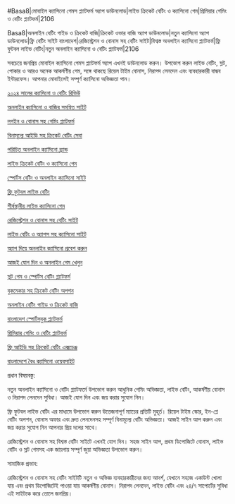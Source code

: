 #Basa8|মোবাইল ক্যাসিনো গেমস প্ল্যাটফর্ম অ্যাপ ডাউনলোড|লাইভ ক্রিকেট বেটিং ও ক্যাসিনো গেম|প্রিমিয়ার গেমিং ও বেটিং প্ল্যাটফর্ম|2106

Basa8|অনলাইন বেটিং গাইড ও ক্রিকেট বাজি|ক্রিকেট ওভার বাজি অ্যাপ ডাউনলোড|নতুন ক্যাসিনো অ্যাপ ডাউনলোড|ফ্রি বেটিং সাইট বাংলাদেশ|রেজিস্ট্রেশন ও বোনাস সহ বেটিং সাইট|বিশ্বস্ত অনলাইন ক্যাসিনো প্ল্যাটফর্ম|ফ্রি ফুটবল লাইভ বেটিং|নতুন অনলাইন ক্যাসিনো ও বেটিং প্ল্যাটফর্ম|2106

সবচেয়ে জনপ্রিয় মোবাইল ক্যাসিনো গেমস প্ল্যাটফর্ম অ্যাপ এখনই ডাউনলোড করুন। উপভোগ করুন লাইভ বেটিং, স্লট, পোকার ও আরও অনেক আকর্ষণীয় গেম, সঙ্গে থাকছে রিয়েল টাইম বোনাস, নিরাপদ লেনদেন এবং ব্যবহারকারী বান্ধব ইন্টারফেস। আপনার মোবাইলেই সম্পূর্ণ ক্যাসিনো অভিজ্ঞতা পান।

<a href="https://basa8now.net/">২০২৪ সালের ক্যাসিনো ও বেটিং রিভিউ</a>

<a href="https://basa8wap.net/">অনলাইন ক্যাসিনো ও বাজির সমন্বিত সাইট</a>

<a href="https://basa8vip.com/">লগইন ও বোনাস সহ গেমিং প্ল্যাটফর্ম</a>

<a href="https://basa8us.net/">বিনামূল্যে আইডি সহ ক্রিকেট বেটিং সেবা</a>

<a href="https://basa8vip.net/">পরিচিত অনলাইন ক্যাসিনো ব্র্যান্ড</a>

<a href="https://basa8us.com/">লাইভ ক্রিকেট বেটিং ও ক্যাসিনো গেম</a>

<a href="https://basa8uk.net/">স্পোর্টস বেটিং ও অনলাইন ক্যাসিনো সাইট</a>

<a href="https://basa8wap.com/">ফ্রি ফুটবল লাইভ বেটিং</a>

<a href="https://basa8sx.com/">শীর্ষস্থানীয় লাইভ ক্যাসিনো গেম</a>

<a href="https://basa8hub.com/">রেজিস্ট্রেশন ও বোনাস সহ বেটিং সাইট</a>

<a href="https://basa8pc.com/">লাইভ বেটিং ও অ্যাপস সহ ক্যাসিনো সাইট</a>

<a href="https://basa8pro.com/">অ্যাপ দিয়ে অনলাইন ক্যাসিনো প্রবেশ করুন</a>

<a href="https://basa8uk.com/">আজই যোগ দিন ও অনলাইন গেম খেলুন</a>

<a href="https://basa8now.com/">স্লট গেম ও স্পোর্টস বেটিং প্ল্যাটফর্ম</a>

<a href="https://basa8pro.net/">বুকমেকার সহ ক্রিকেট বেটিং অপশন</a>

<a href="https://basa8sx.net/">অনলাইন বেটিং গাইড ও ক্রিকেট বাজি</a>

<a href="https://basa8live.net/">বাংলাদেশ স্পোর্টসবুক প্ল্যাটফর্ম</a>

<a href="https://basa8hub.net/">প্রিমিয়ার গেমিং ও বেটিং প্ল্যাটফর্ম</a>

<a href="https://basa8live.com/">ফ্রি আইডি সহ ক্রিকেট বেটিং এক্সচেঞ্জ</a>

<a href="https://basa8pc.net/">বাংলাদেশে বৈধ ক্যাসিনো ওয়েবসাইট</a>

প্রধান বিষয়বস্তু:

নতুন অনলাইন ক্যাসিনো ও বেটিং প্ল্যাটফর্মে উপভোগ করুন আধুনিক গেমিং অভিজ্ঞতা, লাইভ বেটিং, আকর্ষণীয় বোনাস ও নিরাপদ লেনদেন সুবিধা। আজই যোগ দিন এবং জয় করার সুযোগ নিন।

ফ্রি ফুটবল লাইভ বেটিং এর মাধ্যমে উপভোগ করুন উত্তেজনাপূর্ণ ম্যাচের প্রতিটি মুহূর্ত। রিয়েল টাইম স্কোর, ইন-প্লে বেটিং অপশন, বোনাস অফার এবং দ্রুত লেনদেনসহ সম্পূর্ণ বিনামূল্যে বেটিং অভিজ্ঞতা। আজই সাইন আপ করুন এবং জয় করার সুযোগ নিন আপনার প্রিয় দলের সাথে।

রেজিস্ট্রেশন ও বোনাস সহ বিশ্বস্ত বেটিং সাইটে এখনই যোগ দিন। সহজ সাইন আপ, প্রথম ডিপোজিটে বোনাস, লাইভ বেটিং ও স্লট গেমসহ এক জায়গায় সম্পূর্ণ জুয়া অভিজ্ঞতা উপভোগ করুন।

সামাজিক প্রভাব:

রেজিস্ট্রেশন ও বোনাস সহ বেটিং সাইটটি নতুন ও অভিজ্ঞ ব্যবহারকারীদের জন্য আদর্শ, যেখানে সহজে একাউন্ট খোলা যায় এবং প্রথম ডিপোজিটেই পাওয়া যায় আকর্ষণীয় বোনাস। নিরাপদ লেনদেন, লাইভ বেটিং এবং ২৪/৭ সাপোর্টের সুবিধা এই সাইটকে করে তোলে জনপ্রিয়।
